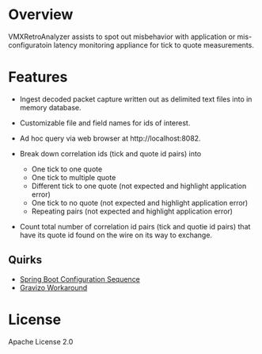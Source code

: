 # Overview
VMXRetroAnalyzer assists to spot out misbehavior with application or mis-configuratoin latency monitoring appliance for tick to quote measurements.

# Features
* Ingest decoded packet capture written out as delimited text files into in memory database.
* Customizable file and field names for ids of interest.
* Ad hoc query via web browser at http://localhost:8082.
* Break down correlation ids (tick and quote id pairs) into 
    *   One tick to one quote
    *   One tick to multiple quote
    *   Different tick to one quote (not expected and highlight application error)
    *   One tick to no quote (not expected and highlight application error)
    *   Repeating pairs (not expected and highlight application error)
    
* Count total number of correlation id pairs (tick and quotie id pairs) that have its quote id found on the wire on its way to exchange.


## Quirks
* [Spring Boot Configuration Sequence](https://gooroo.io/GoorooTHINK/Article/17466/Lessons-Learned-Writing-Spring-Boot-Auto-Configurations/29652#.XZsDxEYzags)
* [Gravizo Workaround](https://gist.github.com/svenevs/ce05761128e240e27883e3372ccd4ecd)

# License
Apache License 2.0